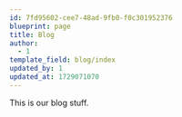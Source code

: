 ```yaml
---
id: 7fd95602-cee7-48ad-9fb0-f0c301952376
blueprint: page
title: Blog
author:
  - 1
template_field: blog/index
updated_by: 1
updated_at: 1729071070
---
```

This is our blog stuff.